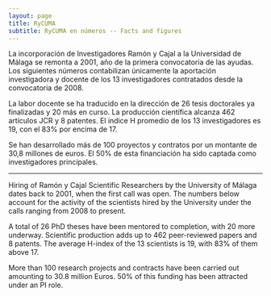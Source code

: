 ```yaml
---
layout: page
title: RyCUMA
subtitle: RyCUMA en números -- Facts and figures
---
```

La incorporación de Investigadores Ramón y Cajal a la Universidad de Málaga se remonta a 2001, año de la primera convocatoria de las ayudas. Los siguientes números contabilizan únicamente la aportación investigadora y docente de los 13 investigadores contratados desde la convocatoria de 2008.
  
La labor docente se ha traducido en la dirección de 26 tesis doctorales ya finalizadas y 20 más en curso. La producción científica alcanza 462 artículos JCR y 8 patentes. El indice H promedio de los 13 investigadores es 19, con el 83% por encima de 17.  
  
Se han desarrollado más de 100 proyectos y contratos por un montante de 30,8 millones de euros. El 50% de esta financiación ha sido captada como investigadores principales.
______  
  
Hiring of Ramón y Cajal Scientific Researchers by the University of Málaga dates back to 2001, when the first call was open. The numbers below account for the activity of the scientists hired by the University under the calls ranging from 2008 to present.
  
A total of 26 PhD theses have been mentored to completion, with 20 more underway. Scientific production adds up to 462 peer-reviewed papers and 8 patents. The average H-index of the 13 scientists is 19, with 83% of them above 17.
  
More than 100 research projects and contracts have been carried out amounting to 30.8 million Euros. 50% of this funding has been attracted under an PI role.

